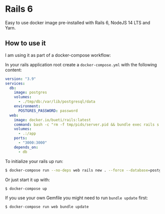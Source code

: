 # Rails 6

Easy to use docker image pre-installed with Rails 6, NodeJS 14 LTS and Yarn.

## How to use it

I am using it as part of a docker-compose workflow:

In your rails application root create a `docker-compose.yml` with the following content:

```yaml
version: "3.9"
services:
  db:
    image: postgres
    volumes:
      - ./tmp/db:/var/lib/postgresql/data
    environment:
      POSTGRES_PASSWORD: password
  web:
    image: docker.io/bueti/rails:latest
    command: bash -c "rm -f tmp/pids/server.pid && bundle exec rails s -p 3000 -b '0.0.0.0'"
    volumes:
      - .:/app
    ports:
      - "3000:3000"
    depends_on:
      - db

```

To initialize your rails up run:

```sh
$ docker-compose run --no-deps web rails new . --force --database=postgresql
```

Or just start it  up with:

```sh
$ docker-compose up
```

If you use your own Gemfile you might need to run `bundle update` first:

```sh
$ docker-compose run web bundle update
```
